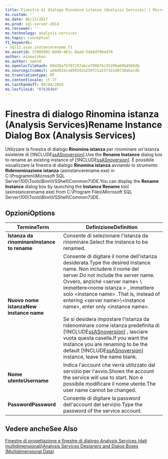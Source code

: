 ```yaml
---
title: Finestra di dialogo Rinomina istanza (Analysis Services) | Microsoft Docs
ms.custom: ''
ms.date: 06/13/2017
ms.prod: sql-server-2014
ms.reviewer: ''
ms.technology: analysis-services
ms.topic: conceptual
f1_keywords:
- sql12.ssas.instancerename.f1
ms.assetid: 3708d992-8dd9-461c-8aa0-5da6df96ed70
author: minewiskan
ms.author: owend
ms.openlocfilehash: 69d30a75f07197abce7990f6c55299a6064969db
ms.sourcegitcommit: ad4d92dce894592a259721a1571b1d8736abacdb
ms.translationtype: MT
ms.contentlocale: it-IT
ms.lasthandoff: 08/04/2020
ms.locfileid: "87636404"
---
```

# <a name="rename-instance-dialog-box-analysis-services"></a><span data-ttu-id="74156-102">Finestra di dialogo Rinomina istanza (Analysis Services)</span><span class="sxs-lookup"><span data-stu-id="74156-102">Rename Instance Dialog Box (Analysis Services)</span></span>
  <span data-ttu-id="74156-103">Utilizzare la finestra di dialogo **Rinomina istanza** per rinominare un'istanza esistente di [!INCLUDE[ssASnoversion](../includes/ssasnoversion-md.md)].</span><span class="sxs-lookup"><span data-stu-id="74156-103">Use the **Rename Instance** dialog box to rename an existing instance of [!INCLUDE[ssASnoversion](../includes/ssasnoversion-md.md)].</span></span> <span data-ttu-id="74156-104">È possibile visualizzare la finestra di dialogo **Rinomina istanza** avviando lo strumento **Ridenominazione istanza** (asinstancerename.exe) in C:\Programmi\Microsoft SQL Server\100\Tools\Binn\VSShell\Common7\IDE.</span><span class="sxs-lookup"><span data-stu-id="74156-104">You can display the **Rename Instance** dialog box by launching the **Instance Rename** tool (asinstancerename.exe) from C:\Program Files\Microsoft SQL Server\100\Tools\Binn\VSShell\Common7\IDE.</span></span>  
  
## <a name="options"></a><span data-ttu-id="74156-105">Opzioni</span><span class="sxs-lookup"><span data-stu-id="74156-105">Options</span></span>  
  
|<span data-ttu-id="74156-106">Termine</span><span class="sxs-lookup"><span data-stu-id="74156-106">Term</span></span>|<span data-ttu-id="74156-107">Definizione</span><span class="sxs-lookup"><span data-stu-id="74156-107">Definition</span></span>|  
|----------|----------------|  
|<span data-ttu-id="74156-108">**Istanza da rinominare**</span><span class="sxs-lookup"><span data-stu-id="74156-108">**Instance to rename**</span></span>|<span data-ttu-id="74156-109">Consente di selezionare l'istanza da rinominare.</span><span class="sxs-lookup"><span data-stu-id="74156-109">Select the instance to be renamed.</span></span>|  
|<span data-ttu-id="74156-110">**Nuovo nome istanza**</span><span class="sxs-lookup"><span data-stu-id="74156-110">**New instance name**</span></span>|<span data-ttu-id="74156-111">Consente di digitare il nome dell'istanza desiderata.</span><span class="sxs-lookup"><span data-stu-id="74156-111">Type the desired instance name.</span></span> <span data-ttu-id="74156-112">Non includere il nome del server.</span><span class="sxs-lookup"><span data-stu-id="74156-112">Do not include the server name.</span></span> <span data-ttu-id="74156-113">Ovvero, anziché \<server name> \\ immettere<nome istanza \> , immettere solo \<instance name> .</span><span class="sxs-lookup"><span data-stu-id="74156-113">That is, instead of entering \<server name>\\<instance name\>, enter only \<instance name>.</span></span><br /><br /> <span data-ttu-id="74156-114">Se si desidera impostare l'istanza da ridenominare come istanza predefinita di [!INCLUDE[ssASnoversion](../includes/ssasnoversion-md.md)] , lasciare vuota questa casella.</span><span class="sxs-lookup"><span data-stu-id="74156-114">If you want the instance you are renaming to be the default [!INCLUDE[ssASnoversion](../includes/ssasnoversion-md.md)] instance, leave the name blank.</span></span>|  
|<span data-ttu-id="74156-115">**Nome utente**</span><span class="sxs-lookup"><span data-stu-id="74156-115">**Username**</span></span>|<span data-ttu-id="74156-116">Indica l'account che verrà utilizzato dal servizio per l'avvio.</span><span class="sxs-lookup"><span data-stu-id="74156-116">Shows the account the service will use to start.</span></span> <span data-ttu-id="74156-117">Non è possibile modificare il nome utente.</span><span class="sxs-lookup"><span data-stu-id="74156-117">The user name cannot be changed.</span></span>|  
|<span data-ttu-id="74156-118">**Password**</span><span class="sxs-lookup"><span data-stu-id="74156-118">**Password**</span></span>|<span data-ttu-id="74156-119">Consente di digitare la password dell'account del servizio.</span><span class="sxs-lookup"><span data-stu-id="74156-119">Type the password of the service account.</span></span>|  
  
## <a name="see-also"></a><span data-ttu-id="74156-120">Vedere anche</span><span class="sxs-lookup"><span data-stu-id="74156-120">See Also</span></span>  
 [<span data-ttu-id="74156-121">Finestre di progettazione e finestre di dialogo Analysis Services &#40;dati multidimensionali&#41;</span><span class="sxs-lookup"><span data-stu-id="74156-121">Analysis Services Designers and Dialog Boxes &#40;Multidimensional Data&#41;</span></span>](analysis-services-designers-and-dialog-boxes-multidimensional-data.md)  
  
  
